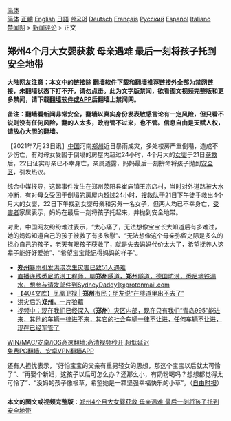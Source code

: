  <!-- 面包屑导航 --> <div class="breadcrumb"><!-- GTranslate: https://gtranslate.io/ -->  <div class="switcher notranslate">  <div class="selected">  <a href="#" onclick="return false;"> 简体</a>  </div>  <div class="option">  <a href="https://www.bannedbook.org" onclick="doGTranslate('zh-CN|zh-CN');jQuery('div.switcher div.selected a').html(jQuery(this).html());return false;" title="简体中文" class="nturl selected"> 简体</a>  <a href="https://www.bannedbook.org/zh-tw/" onclick="doGTranslate('zh-CN|zh-TW');jQuery('div.switcher div.selected a').html(jQuery(this).html());return false;" title="繁體中文" class="nturl"> 正體</a>  <a href="https://www.bannedbook.org/en/" onclick="doGTranslate('zh-CN|en');jQuery('div.switcher div.selected a').html(jQuery(this).html());return false;" title="English" class="nturl"> English</a>  <a href="https://www.bannedbook.org/ja/" onclick="doGTranslate('zh-CN|ja');jQuery('div.switcher div.selected a').html(jQuery(this).html());return false;" title="日本語" class="nturl"> 日語</a>  <a href="https://www.bannedbook.org/ko/" onclick="doGTranslate('zh-CN|ko');jQuery('div.switcher div.selected a').html(jQuery(this).html());return false;" title="한국어" class="nturl"> 한국어</a>  <a href="https://www.bannedbook.org/de/" onclick="doGTranslate('zh-CN|de');jQuery('div.switcher div.selected a').html(jQuery(this).html());return false;" title="Deutsch" class="nturl"> Deutsch</a>  <a href="https://www.bannedbook.org/fr/" onclick="doGTranslate('zh-CN|fr');jQuery('div.switcher div.selected a').html(jQuery(this).html());return false;" title="Français" class="nturl"> Français</a>  <a href="https://www.bannedbook.org/ru/" onclick="doGTranslate('zh-CN|ru');jQuery('div.switcher div.selected a').html(jQuery(this).html());return false;" title="Русский" class="nturl"> Русский</a>  <a href="https://www.bannedbook.org/es/" onclick="doGTranslate('zh-CN|es');jQuery('div.switcher div.selected a').html(jQuery(this).html());return false;" title="Español" class="nturl"> Español</a>  <a href="https://www.bannedbook.org/it/" onclick="doGTranslate('zh-CN|it');jQuery('div.switcher div.selected a').html(jQuery(this).html());return false;" title="Italiano" class="nturl"> Italiano</a>  </div>  </div>      <div class='breadcrumb-sub'><!-- Breadcrumb NavXT 6.3.0 --> <a href="https://www.bannedbook.org/" class="home">禁闻网</a> &gt; <a href="https://www.bannedbook.org/bnews/comments/" class="category">新闻评论</a> &gt; 正文</div></div><h2>郑州4个月大女婴获救 母亲遇难 最后一刻将孩子托到安全地带</h2> <p class="notice"><b>大陆网友注意：本文中的链接除 <a href="https://github.com/bannedbook/fanqiang" >翻墙</a>软件下载和<a href="https://github.com/killgcd/justmysocks/blob/master/README.md">翻墙推荐</a>链接外全部为禁网链接，未翻墙状态下打不开，请勿点击。此为文字版禁闻，欲看图文视频完整版和更多禁闻，请下载<a href="https://github.com/bannedbook/fanqiang">翻墙软件或APP</a>后翻墙上禁闻网。</p><p>备注：翻墙看新闻非常安全，翻墙以真实身份发表敏感言论有一定风险，但只看不说则没有任何风险，翻的人太多，政府管不过来，也不管。信息自由是天赋人权，请放心大胆的翻墙。</b></p>  <div class="entry"> <p>              <a href="https://i2.wp.com/upload-images-bucket-v64rleca837do.s3.eu-west-1.amazonaws.com/wp-content/uploads/2021/07/23100203/Screen-Shot-2021-07-23-at-8.06.50-pm.png?fit=536%2C515&#038;ssl=1" data-caption=""></a>                            </p> <p>【2021年7月23日讯】<span class='wp_keywordlink_affiliate'><a href="https://www.bannedbook.org/" title="中国" target="_blank">中国</a></span>河南<a href="https://www.bannedbook.org/bnews/tag/%e9%83%91%e5%b7%9e/" class="st_tag internal_tag" rel="tag" title="标签 郑州 下的日志">郑州</a>近日暴雨成灾，多处楼房严重倒塌，造成不少伤亡，有对母女受困于倒塌的房屋内超过24小时，4个月大的<a href="https://www.bannedbook.org/bnews/tag/%e5%a5%b3%e5%a9%b4/" class="st_tag internal_tag" rel="tag" title="标签 女婴 下的日志">女婴</a>于21日<a href="https://www.bannedbook.org/bnews/tag/%E8%8E%B7%E6%95%91/" class="st_tag internal_tag" rel="tag" title="标签 获救 下的日志">获救</a>后，22日证实母亲已不幸身亡，亲属透露，妈妈最后一刻拚命将孩子抛到<a href="https://www.bannedbook.org/bnews/tag/%E5%AE%89%E5%85%A8%E5%8C%BA/" class="st_tag internal_tag" rel="tag" title="标签 安全区 下的日志">安全区</a>，引发热议。</p>  <p>综合中媒报导，这起事件发生在郑州荥阳县崔庙镇王宗店村，当时对外道路被大水冲断，有对母女受困于倒塌的房屋内超过24小时，<a href="https://www.bannedbook.org/bnews/tag/%E6%90%9C%E6%95%91%E9%98%9F/" class="st_tag internal_tag" rel="tag" title="标签 搜救队 下的日志">搜救队</a>于21日下午徒手救出4个月大的女婴，22日下午找到女婴母亲和另外一名女子，但两人均已不幸身亡，<a href="https://www.bannedbook.org/bnews/tag/%e5%8f%97%e5%ae%b3%e8%80%85/" class="st_tag internal_tag" rel="tag" title="标签 受害者 下的日志">受害者</a>家属表示，妈妈在最后一刻将孩子托起来，并抛到安全地带。</p> <p>对此，中国网友纷纷难过表示，“太心痛了，无法想像宝宝长大知道后有多难过，她的妈妈知道自己的孩子被救了有多欣慰”、“无法想像这个母亲弥留之际是多么的担心自己的孩子，老天有眼孩子获救了，就是失去妈妈代价太大了，希望抚养人这辈子能好好爱她”、“希望宝宝能记得妈妈的样子”。</p>  <ul class='op-related-articles' title='相关阅读'> <li><a href='https://www.bannedbook.org/bnews/baitai/20210723/1592788.html' target='_blank'><b>郑州</b>暴雨引发洪涝次生灾害已致51人遇难</a></li> <li><a href='https://www.bannedbook.org/bnews/bannedvideo/20210723/1592780.html' target='_blank'>直播连线悉尼防涝工程师，聊<b>郑州</b>隧道，<b>郑州</b>隧道，德国防涝，悉尼地铁漏水，想参与请发邮件到SydneyDaddy1@protonmail.com</a></li> <li><a href='https://www.bannedbook.org/bnews/baitai/20210723/1592777.html' target='_blank'>【404文库】凤凰卫视 &#124; <b>郑州</b>市民：朋友说“在隧道里出不去了”</a></li> <li><a href='https://www.bannedbook.org/bnews/bannedvideo/20210723/1592776.html' target='_blank'>洪灾后的<b>郑州</b>，一片狼藉</a></li> <li><a href='https://www.bannedbook.org/bnews/bannedvideo/20210723/1592775.html' target='_blank'>视频中：现在我们已经深入（<b>郑州</b>）灾区内部，现在只有我们“青岛995”能进来，其他的车辆一律进不来，其它的社会车辆一律不让进，任何车辆不让进，现在已经军管了</a></li> </ul> <p class="texttj"> <a href="https://github.com/bannedbook/fanqiang/wiki/V2ray%E6%9C%BA%E5%9C%BA" target="_blank">WIN/MAC/安卓/iOS高速翻墙:高清视频秒开,超低延迟</a><br/> <a href="https://github.com/bannedbook/fanqiang/wiki/%E7%A6%81%E9%97%BB%E7%BD%91%E5%AE%89%E5%8D%93%E7%BF%BB%E5%A2%99%E6%96%B0%E9%97%BBAPP" target="_blank">免费PC翻墙、安卓VPN翻墙APP</a></p><p>还有人担忧表示，“好怕宝宝的父亲有重男轻女的思想，那这个宝宝以后就太可怜了”、“再娶个新妇，这孩子以后可怎么办？还那么小，有奶粉喝吗？想想都觉得太可怜了”、“没妈的孩子像根草，希望她是一颗坚强幸福快乐的小草”。（<a href="https://www.bannedbook.org/bnews/tag/%e8%87%aa%e7%94%b1%e6%97%b6%e6%8a%a5/" class="st_tag internal_tag" rel="tag" title="标签 自由时报 下的日志">自由时报</a>）</p> <a name='sharetosocial'></a>  <div style="margin-bottom:5px;padding-bottom:5px;clear:both"> <div id="archive-pix-1" class="banner-ads"> <!-- AuctionX Display platform tag START --> <div id="26318x728x90x621x_ADSLOT2" clicktrack="%%CLICK_URL_ESC%%"></div> <!-- AuctionX Display platform tag END --> </div> <div id="archive-pix-2" class="banner-ads"> <!-- AuctionX Display platform tag START --> <div id="26315x300x250x621x_ADSLOT2" clicktrack="%%CLICK_URL_ESC%%"></div> <!-- AuctionX Display platform tag END --> </div> </div>  <div id="archive-pix-1" class="banner-ads"> <!-- AuctionX Display platform tag START --> <div id="26318x728x90x621x_ADSLOT3" clicktrack="%%CLICK_URL_ESC%%"></div> <!-- AuctionX Display platform tag END --> </div> <div><b>本文的图文或视频完整版</b>：<a href='https://www.bannedbook.org/bnews/comments/20210723/1592793.html'>郑州4个月大女婴获救 母亲遇难 最后一刻将孩子托到安全地带</a></div>  </div><!--END ENTRY--> 
